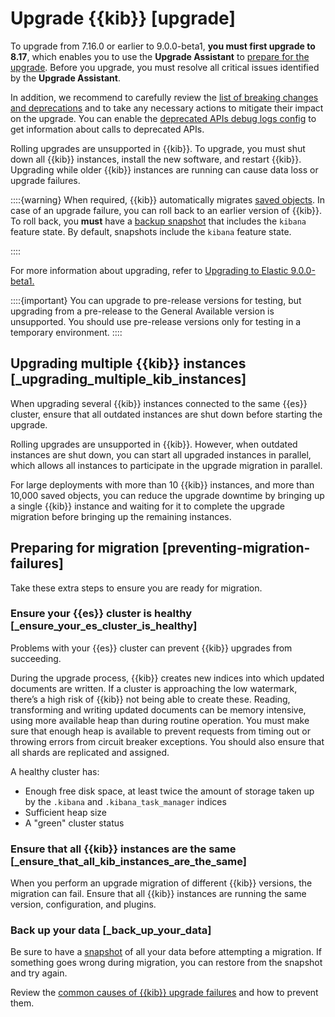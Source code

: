 # Upgrade {{kib}} [upgrade]

To upgrade from 7.16.0 or earlier to 9.0.0-beta1, **you must first upgrade to 8.17**, which enables you to use the **Upgrade Assistant** to [prepare for the upgrade](../../../deploy-manage/upgrade/deployment-or-cluster.md#prepare-to-upgrade). Before you upgrade, you must resolve all critical issues identified by the **Upgrade Assistant**.

In addition, we recommend to carefully review the [list of breaking changes and deprecations](asciidocalypse://docs/kibana/docs/release-notes/breaking-changes/kibana.md) and to take any necessary actions to mitigate their impact on the upgrade. You can enable the [deprecated APIs debug logs config](asciidocalypse://docs/kibana/docs/reference/configuration-reference/logging-settings.md#enable-http-debug-logs) to get information about calls to deprecated APIs.

Rolling upgrades are unsupported in {{kib}}. To upgrade, you must shut down all {{kib}} instances, install the new software, and restart {{kib}}. Upgrading while older {{kib}} instances are running can cause data loss or upgrade failures.

::::{warning}
When required, {{kib}} automatically migrates [saved objects](../../../deploy-manage/upgrade/internal-upgrade-processes/saved-object-migrations.md). In case of an upgrade failure, you can roll back to an earlier version of {{kib}}. To roll back, you **must** have a [backup snapshot](../../../deploy-manage/tools/snapshot-and-restore.md) that includes the `kibana` feature state. By default, snapshots include the `kibana` feature state.

::::


For more information about upgrading, refer to [Upgrading to Elastic 9.0.0-beta1.](../../../deploy-manage/upgrade/deployment-or-cluster.md)

::::{important}
You can upgrade to pre-release versions for testing, but upgrading from a pre-release to the General Available version is unsupported. You should use pre-release versions only for testing in a temporary environment.
::::



## Upgrading multiple {{kib}} instances [_upgrading_multiple_kib_instances]

When upgrading several {{kib}} instances connected to the same {{es}} cluster, ensure that all outdated instances are shut down before starting the upgrade.

Rolling upgrades are unsupported in {{kib}}. However, when outdated instances are shut down, you can start all upgraded instances in parallel, which allows all instances to participate in the upgrade migration in parallel.

For large deployments with more than 10 {{kib}} instances, and more than 10,000 saved objects, you can reduce the upgrade downtime by bringing up a single {{kib}} instance and waiting for it to complete the upgrade migration before bringing up the remaining instances.


## Preparing for migration [preventing-migration-failures]

Take these extra steps to ensure you are ready for migration.


### Ensure your {{es}} cluster is healthy [_ensure_your_es_cluster_is_healthy]

Problems with your {{es}} cluster can prevent {{kib}} upgrades from succeeding.

During the upgrade process, {{kib}} creates new indices into which updated documents are written. If a cluster is approaching the low watermark, there’s a high risk of {{kib}} not being able to create these. Reading, transforming and writing updated documents can be memory intensive, using more available heap than during routine operation. You must make sure that enough heap is available to prevent requests from timing out or throwing errors from circuit breaker exceptions. You should also ensure that all shards are replicated and assigned.

A healthy cluster has:

* Enough free disk space, at least twice the amount of storage taken up by the `.kibana` and `.kibana_task_manager` indices
* Sufficient heap size
* A "green" cluster status


### Ensure that all {{kib}} instances are the same [_ensure_that_all_kib_instances_are_the_same]

When you perform an upgrade migration of different {{kib}} versions, the migration can fail. Ensure that all {{kib}} instances are running the same version, configuration, and plugins.


### Back up your data [_back_up_your_data]

Be sure to have a [snapshot](../../../deploy-manage/tools/snapshot-and-restore.md) of all your data before attempting a migration. If something goes wrong during migration, you can restore from the snapshot and try again.

Review the [common causes of {{kib}} upgrade failures](../../../troubleshoot/kibana/migration-failures.md) and how to prevent them.
